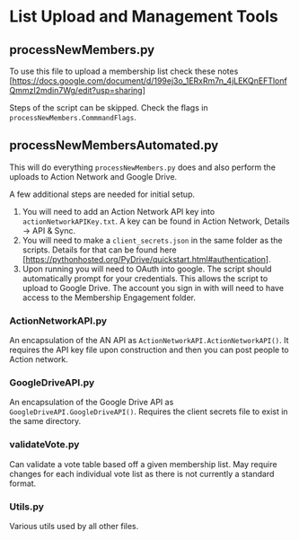 # List Upload and Management Tools

## processNewMembers.py
To use this file to upload a membership list check these notes [https://docs.google.com/document/d/199ej3o_1ERxRm7n_4jLEKQnEFTlonfQmmzI2mdin7Wg/edit?usp=sharing]

Steps of the script can be skipped. Check the flags in `processNewMembers.CommmandFlags`.

## processNewMembersAutomated.py
This will do everything `processNewMembers.py` does and also perform the uploads to Action Network and Google Drive.

A few additional steps are needed for initial setup.
1. You will need to add an Action Network API key into `actionNetworkAPIKey.txt`. A key can be found in Action Network, Details -> API & Sync.
3. You will need to make a `client_secrets.json` in the same folder as the scripts. Details for that can be found here [https://pythonhosted.org/PyDrive/quickstart.html#authentication].
2. Upon running you will need to OAuth into google. The script should automatically prompt for your credentials. This allows the script to upload to Google Drive. The account you sign in with will need to have access to the Membership Engagement folder.

### ActionNetworkAPI.py
An encapsulation of the AN API as `ActionNetworkAPI.ActionNetworkAPI()`. It requires the API key file upon construction and then you can post people to Action network.

### GoogleDriveAPI.py
An encapsulation of the Google Drive API as `GoogleDriveAPI.GoogleDriveAPI()`. Requires the client secrets file to exist in the same directory.

### validateVote.py
Can validate a vote table based off a given membership list. May require changes for each individual vote list as there is not currently a standard format.

### Utils.py
Various utils used by all other files.